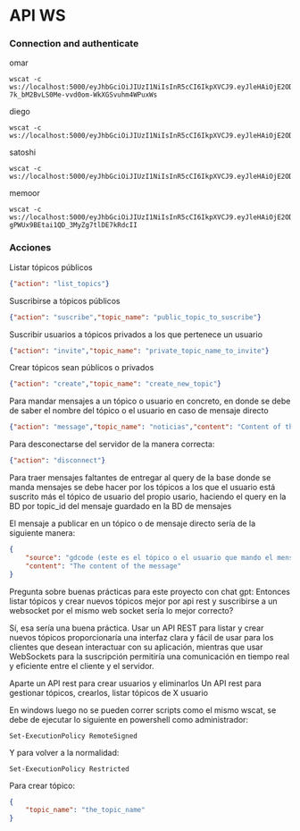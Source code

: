 # API WS

### Connection and authenticate
omar

```
wscat -c ws://localhost:5000/eyJhbGciOiJIUzI1NiIsInR5cCI6IkpXVCJ9.eyJleHAiOjE2ODIzNDkwMzUsImlhdCI6MTY4MjI2MjYzNSwic3ViIjoib21hciIsInBheWxvYWQiOnsiZGVzY3JpcHRpb24iOiJUZXN0IHRva2VuIn19.BYeL0-7k_bM2BvLS0Me-vvd0om-WkXGSvuhm4WPuxWs
```

diego

```
wscat -c ws://localhost:5000/eyJhbGciOiJIUzI1NiIsInR5cCI6IkpXVCJ9.eyJleHAiOjE2ODIzNDkwMDUsImlhdCI6MTY4MjI2MjYwNSwic3ViIjoiZGllZ28iLCJwYXlsb2FkIjp7ImRlc2NyaXB0aW9uIjoiVGVzdCB0b2tlbiJ9fQ.yiS5HlCEoqUjW0pp9UerpymJJvD_07lJCCSMZr0vAf8
```

satoshi

```
wscat -c ws://localhost:5000/eyJhbGciOiJIUzI1NiIsInR5cCI6IkpXVCJ9.eyJleHAiOjE2ODIzNDkwNTcsImlhdCI6MTY4MjI2MjY1Nywic3ViIjoic2F0b3NoaSIsInBheWxvYWQiOnsiZGVzY3JpcHRpb24iOiJUZXN0IHRva2VuIn19.Mxl6LujulMFeGWF7LvNG5G4NbFwp18HAQKoV7LgmhVM
```

memoor

```
wscat -c ws://localhost:5000/eyJhbGciOiJIUzI1NiIsInR5cCI6IkpXVCJ9.eyJleHAiOjE2ODIzNDkxMTksImlhdCI6MTY4MjI2MjcxOSwic3ViIjoibWVtb29yIiwicGF5bG9hZCI6eyJkZXNjcmlwdGlvbiI6IlRlc3QgdG9rZW4ifX0.DNO5TU4ie8-gPWUx9BEtai1QD_3MyZg7tlDE7kRdcII
```

### Acciones
Listar tópicos públicos
```json
{"action": "list_topics"}
```

Suscribirse a tópicos públicos
```json
{"action": "suscribe","topic_name": "public_topic_to_suscribe"}
```

Suscribir usuarios a tópicos privados a los que pertenece un usuario
```json
{"action": "invite","topic_name": "private_topic_name_to_invite"}
```

Crear tópicos sean públicos o privados
```json
{"action": "create","topic_name": "create_new_topic"}
```

Para mandar mensajes a un tópico o usuario en concreto, en donde se debe de saber el nombre del tópico o el usuario en caso
de mensaje directo
```json
{"action": "message","topic_name": "noticias","content": "Content of the message"}
```

Para desconectarse del servidor de la manera correcta:
```json
{"action": "disconnect"}
```

Para traer mensajes faltantes de entregar al query de la base donde se manda mensajes se debe hacer por los tópicos a los 
que el usuario está suscrito más el tópico de usuario del propio usario, haciendo el query en la BD por topic_id del mensaje guardado en la BD de mensajes

El mensaje a publicar en un tópico o de mensaje directo sería de la siguiente manera:

```json
{
    "source": "gdcode (este es el tópico o el usuario que mando el mensaje directo)",
    "content": "The content of the message"
}
```

Pregunta sobre buenas prácticas para este proyecto con chat gpt:
Entonces listar tópicos y crear nuevos tópicos mejor por api rest y suscribirse a un websocket por el mismo web socket sería lo mejor correcto?

Sí, esa sería una buena práctica. Usar un API REST para listar y crear nuevos tópicos proporcionaría una interfaz clara y fácil de usar para los clientes que desean interactuar con su aplicación, mientras que usar WebSockets para la suscripción permitiría una comunicación en tiempo real y eficiente entre el cliente y el servidor.

Aparte un API rest para crear usuarios y eliminarlos
Un API rest para gestionar tópicos, crearlos, listar tópicos de X usuario

En windows luego no se pueden correr scripts como el mismo wscat, se debe de ejecutar lo siguiente en powershell como administrador:

```
Set-ExecutionPolicy RemoteSigned
```

Y para volver a la normalidad:

```
Set-ExecutionPolicy Restricted
```

Para crear tópico:
```json
{
    "topic_name": "the_topic_name"
}
```